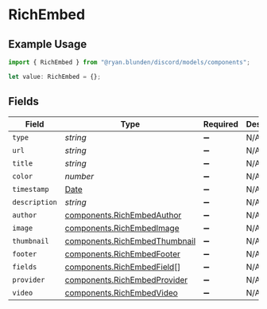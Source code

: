 # RichEmbed

## Example Usage

```typescript
import { RichEmbed } from "@ryan.blunden/discord/models/components";

let value: RichEmbed = {};
```

## Fields

| Field                                                                                         | Type                                                                                          | Required                                                                                      | Description                                                                                   |
| --------------------------------------------------------------------------------------------- | --------------------------------------------------------------------------------------------- | --------------------------------------------------------------------------------------------- | --------------------------------------------------------------------------------------------- |
| `type`                                                                                        | *string*                                                                                      | :heavy_minus_sign:                                                                            | N/A                                                                                           |
| `url`                                                                                         | *string*                                                                                      | :heavy_minus_sign:                                                                            | N/A                                                                                           |
| `title`                                                                                       | *string*                                                                                      | :heavy_minus_sign:                                                                            | N/A                                                                                           |
| `color`                                                                                       | *number*                                                                                      | :heavy_minus_sign:                                                                            | N/A                                                                                           |
| `timestamp`                                                                                   | [Date](https://developer.mozilla.org/en-US/docs/Web/JavaScript/Reference/Global_Objects/Date) | :heavy_minus_sign:                                                                            | N/A                                                                                           |
| `description`                                                                                 | *string*                                                                                      | :heavy_minus_sign:                                                                            | N/A                                                                                           |
| `author`                                                                                      | [components.RichEmbedAuthor](../../models/components/richembedauthor.md)                      | :heavy_minus_sign:                                                                            | N/A                                                                                           |
| `image`                                                                                       | [components.RichEmbedImage](../../models/components/richembedimage.md)                        | :heavy_minus_sign:                                                                            | N/A                                                                                           |
| `thumbnail`                                                                                   | [components.RichEmbedThumbnail](../../models/components/richembedthumbnail.md)                | :heavy_minus_sign:                                                                            | N/A                                                                                           |
| `footer`                                                                                      | [components.RichEmbedFooter](../../models/components/richembedfooter.md)                      | :heavy_minus_sign:                                                                            | N/A                                                                                           |
| `fields`                                                                                      | [components.RichEmbedField](../../models/components/richembedfield.md)[]                      | :heavy_minus_sign:                                                                            | N/A                                                                                           |
| `provider`                                                                                    | [components.RichEmbedProvider](../../models/components/richembedprovider.md)                  | :heavy_minus_sign:                                                                            | N/A                                                                                           |
| `video`                                                                                       | [components.RichEmbedVideo](../../models/components/richembedvideo.md)                        | :heavy_minus_sign:                                                                            | N/A                                                                                           |